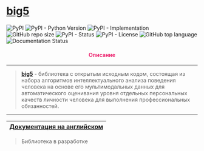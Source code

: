 # [big5](https://github.com/DmitryRyumin/big5/blob/main/README_RU.md)

![PyPI](https://img.shields.io/pypi/v/big5)
![PyPI - Python Version](https://img.shields.io/pypi/pyversions/big5)
![PyPI - Implementation](https://img.shields.io/pypi/implementation/big5)
![GitHub repo size](https://img.shields.io/github/repo-size/dmitryryumin/big5)
![PyPI - Status](https://img.shields.io/pypi/status/big5)
![PyPI - License](https://img.shields.io/pypi/l/big5)
![GitHub top language](https://img.shields.io/github/languages/top/dmitryryumin/big5)
![Documentation Status](https://readthedocs.org/projects/big5/badge/?version=latest)

<h4 align="center"><span style="color:#EC256F;">Описание</span></h4>

---

>  **[big5](https://github.com/DmitryRyumin/big5/blob/main/README_RU.md)** - библиотека с открытым исходным кодом, состоящая из набора алгоритмов интеллектуального анализа поведения человека на основе его мультимодальных данных для автоматического оценивания уровня отдельных персональных качеств личности человека для выполнения профессиональных обязанностей.

---

| [Документация на английском](https://github.com/DmitryRyumin/big5) |
|--------------------------------------------------------------------|

> Библиотека в разработке